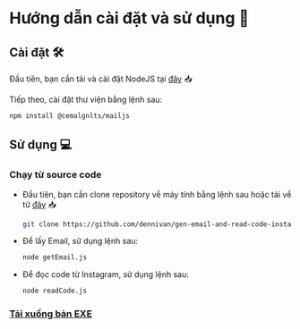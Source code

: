# **Hướng dẫn cài đặt và sử dụng** 🚀

## **Cài đặt** 🛠️

Đầu tiên, bạn cần tải và cài đặt NodeJS tại [đây](https://nodejs.org/dist/v20.11.0/node-v20.11.0-x64.msi) 📥

Tiếp theo, cài đặt thư viện bằng lệnh sau:

```bash
npm install @cemalgnlts/mailjs
```

## **Sử dụng** 💻

### **Chạy từ source code**

- Đầu tiên, bạn cần clone repository về máy tính bằng lệnh sau hoặc tải về từ [đây](https://codeload.github.com/dennivan/gen-email-and-read-code-instagram/zip/refs/heads/main) 📥

   ```bash
   git clone https://github.com/dennivan/gen-email-and-read-code-instagram.git
   ```

- Để lấy Email, sử dụng lệnh sau:

   ```bash
   node getEmail.js
   ```

- Để đọc code từ Instagram, sử dụng lệnh sau:

   ```bash
   node readCode.js
   ```

### **[Tải xuống bản EXE](https://github.com/dennivan/gen-email-and-read-code-instagram/releases/)**
